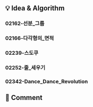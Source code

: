 ## 💡 Idea & Algorithm <!-- 핵심 아이디어 및 알고리즘 -->
### 02162-선분_그룹  
### 02166-다각형의_면적  
### 02239-스도쿠  
### 02252-줄_세우기  
### 02342-Dance_Dance_Revolution  
## 💬 Comment <!-- 후기 -->
